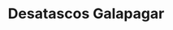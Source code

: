 ---
id: 'service-102'
title: 'Desatascos Galapagar'
titleMeta: "Desatascos - Poceros en Galapagar | Pociten" 

lugar: 'Galapagar'
mediumImage: 'galapagar.webp'
largeImage: 'galapagar.webp'
metaContent: "Desatascos - Poceros en Galapagar 🛠️ Servicio 24/7 🕑 Pociten. ☎️ 647 376 782"
canonical: https://www.desatascos-madrid.com/desatascos/galapagar

detailBreadcrumbSubTitle: 'Single Service'
detailBreadcrumbDesc: 'Somos la empresa de desatascos más económica en toda la Comunidad de Madrid. Llámanos y compruébalo.'


title2: 'Desatascos Galapagar'
#PARRAFO color negro de fondo y letras en verde
detailSubTitle: 'Desatascos y poceros en Galapagar, Soluciones a problemas de saneamiento'

#PARRAFO slider
parrafo: "Soluciones rápidas y efectivas para problemas de saneamiento en el Galapagar, Servicios de desatascos y pocería"

#PARRAFO Primera pregunta



#Set inner Html con contenido variable

contenidoDescripcion: "

 <article>
            <h2>Importancia de los Desatascos en Galapagar</h2>
            <p>El mantenimiento regular de las tuberías y sistemas de alcantarillado es crucial para la infraestructura de cualquier municipio. En Galapagar, Pociten se destaca por su compromiso con la calidad y la eficiencia, ofreciendo <strong>servicios de desatrancos urgentes</strong>, <strong>limpieza de fosas sépticas</strong> e <strong>inspección de tuberías</strong> para mantener el sistema fluyendo sin contratiempos.</p>
        </article>

        <article>
            <h2>Limpieza de Tuberías: Clave para un Sistema Eficiente</h2>
            <p>La prevención es esencial en el manejo de sistemas de alcantarillado. Por ello, la <strong>limpieza periódica de tuberías</strong> no solo previene obstrucciones, sino que también prolonga la vida útil del sistema, evitando costosas reparaciones a largo plazo.</p>
        </article>

        <article>
            <h2>Respuesta Rápida ante Emergencias: Desatascos Urgentes</h2>
            <p>Los imprevistos no esperan, y en Pociten lo sabemos. Nuestro servicio de <strong>desatascos urgentes</strong> está disponible para responder de manera inmediata a cualquier emergencia, minimizando así los daños y las molestias.</p>
        </article>

        

       

"
contenidoDescripcion1: "




"

contenidoDescripcion2: "

<article>
            <h2>Manejo Profesional de Fosas Sépticas</h2>
            <p>El correcto mantenimiento de las fosas sépticas es fundamental para el sistema de saneamiento. En Pociten, nos especializamos en el <strong>vaciado y limpieza de fosas sépticas</strong>, asegurando su funcionamiento óptimo y previniendo problemas ambientales y de salud.</p>
        </article>

        <article>
            <h2>Tecnología Avanzada en Inspección de Tuberías</h2>
            <p>Gracias a la tecnología de vanguardia, en Pociten realizamos inspecciones detalladas de tuberías para detectar y solucionar problemas antes de que se conviertan en emergencias, garantizando así la eficiencia y durabilidad del sistema.</p>
        </article>

"

contenidoDescripcion3: "

 <article>
            <h2>Flota de Camiones Cuba: Eficiencia y Rapidez</h2>
            <p>Nuestra flota de camiones cuba está equipada para enfrentar cualquier desafío, permitiéndonos ofrecer soluciones rápidas y efectivas para todo tipo de obstrucciones, asegurando la satisfacción total de nuestros clientes en Galapagar y alrededores.</p>
        </article>

        <article>
            <h2>Servicios Complementarios para un Mantenimiento Integral</h2>
            <p>Además de los desatascos, en Pociten ofrecemos servicios de <strong>inspección de arquetas</strong> y <strong>limpieza de sumideros</strong>, esenciales para el mantenimiento preventivo y para asegurar el buen funcionamiento de todo el sistema de alcantarillado.</p>
        </article>

"

#FAqs de la pagina

accordionData:




#PARRAFO TEXTO FONDO NEGRO LETRAS VERDES ANTES DE BOTON

parrafo1: '<h2>24 HORAS A TU SERVICIO</h2>'
isFeatured: true
---